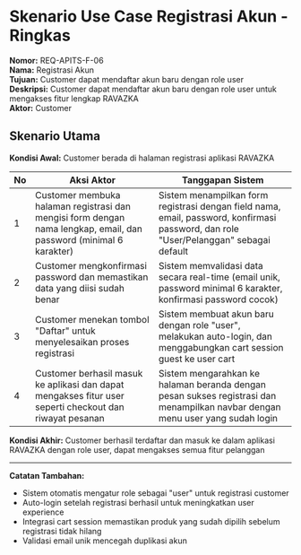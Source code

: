# Skenario Use Case Registrasi Akun - Ringkas

**Nomor:** REQ-APITS-F-06  
**Nama:** Registrasi Akun  
**Tujuan:** Customer dapat mendaftar akun baru dengan role user  
**Deskripsi:** Customer dapat mendaftar akun baru dengan role user untuk mengakses fitur lengkap RAVAZKA  
**Aktor:** Customer  

## Skenario Utama

**Kondisi Awal:** Customer berada di halaman registrasi aplikasi RAVAZKA

| No | Aksi Aktor | Tanggapan Sistem |
|----|------------|------------------|
| 1 | Customer membuka halaman registrasi dan mengisi form dengan nama lengkap, email, dan password (minimal 6 karakter) | Sistem menampilkan form registrasi dengan field nama, email, password, konfirmasi password, dan role "User/Pelanggan" sebagai default |
| 2 | Customer mengkonfirmasi password dan memastikan data yang diisi sudah benar | Sistem memvalidasi data secara real-time (email unik, password minimal 6 karakter, konfirmasi password cocok) |
| 3 | Customer menekan tombol "Daftar" untuk menyelesaikan proses registrasi | Sistem membuat akun baru dengan role "user", melakukan auto-login, dan menggabungkan cart session guest ke user cart |
| 4 | Customer berhasil masuk ke aplikasi dan dapat mengakses fitur user seperti checkout dan riwayat pesanan | Sistem mengarahkan ke halaman beranda dengan pesan sukses registrasi dan menampilkan navbar dengan menu user yang sudah login |

**Kondisi Akhir:** Customer berhasil terdaftar dan masuk ke dalam aplikasi RAVAZKA dengan role user, dapat mengakses semua fitur pelanggan

---

**Catatan Tambahan:**
- Sistem otomatis mengatur role sebagai "user" untuk registrasi customer
- Auto-login setelah registrasi berhasil untuk meningkatkan user experience
- Integrasi cart session memastikan produk yang sudah dipilih sebelum registrasi tidak hilang
- Validasi email unik mencegah duplikasi akun